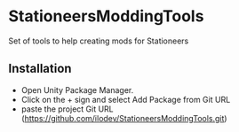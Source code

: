 # StationeersModdingTools

Set of tools to help creating mods for Stationeers


## Installation

- Open Unity Package Manager.
- Click on the + sign and select Add Package from Git URL
- paste the project Git URL (https://github.com/ilodev/StationeersModdingTools.git)



